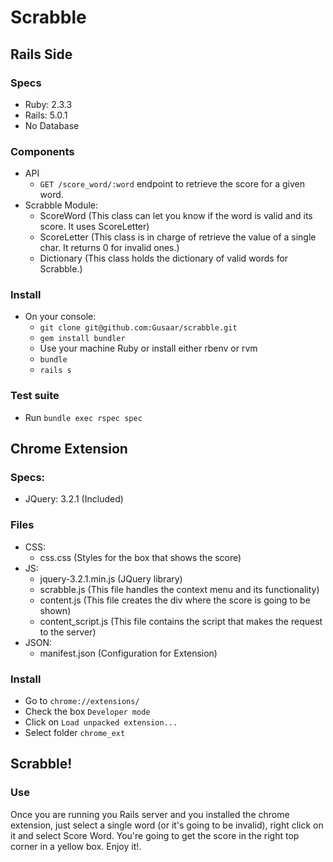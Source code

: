 # Scrabble

## Rails Side

### Specs
  * Ruby: 2.3.3
  * Rails: 5.0.1
  * No Database

### Components
  * API
    * `GET /score_word/:word` endpoint to retrieve the score for a given word.
  * Scrabble Module:
    * ScoreWord (This class can let you know if the word is valid and its score. It uses ScoreLetter)
    * ScoreLetter (This class is in charge of retrieve the value of a single char. It returns 0 for invalid ones.)
    * Dictionary (This class holds the dictionary of valid words for Scrabble.)

### Install
  * On your console:
    * `git clone git@github.com:Gusaar/scrabble.git`
    * `gem install bundler`
    * Use your machine Ruby or install either rbenv or rvm
    * `bundle`
    * `rails s`

### Test suite
  * Run `bundle exec rspec spec`

## Chrome Extension

### Specs:
  * JQuery: 3.2.1 (Included)

### Files
  * CSS:
    * css.css (Styles for the box that shows the score)
  * JS:
    * jquery-3.2.1.min.js (JQuery library)
    * scrabble.js (This file handles the context menu and its functionality)
    * content.js (This file creates the div where the score is going to be shown)
    * content_script.js (This file contains the script that makes the request to the server)
  * JSON:
    * manifest.json (Configuration for Extension)

### Install
  * Go to `chrome://extensions/`
  * Check the box `Developer mode`
  * Click on `Load unpacked extension...`
  * Select folder `chrome_ext`

## Scrabble!

### Use
  Once you are running you Rails server and you installed the chrome extension, just select a single word (or it's going to be invalid), right click on it and select Score Word. You're going to get the score in the right top corner in a yellow box. Enjoy it!.
